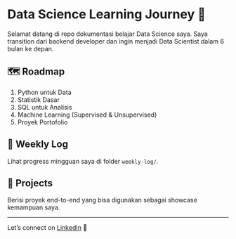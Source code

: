 # Data Science Learning Journey 🚀

Selamat datang di repo dokumentasi belajar Data Science saya. Saya transition dari backend developer dan ingin menjadi Data Scientist dalam 6 bulan ke depan.

## 🗺️ Roadmap
1. Python untuk Data
2. Statistik Dasar
3. SQL untuk Analisis
4. Machine Learning (Supervised & Unsupervised)
5. Proyek Portofolio

## 📆 Weekly Log
Lihat progress mingguan saya di folder `weekly-log/`.

## 📂 Projects
Berisi proyek end-to-end yang bisa digunakan sebagai showcase kemampuan saya.

---

Let’s connect on [LinkedIn](https://www.linkedin.com/) 🔗
